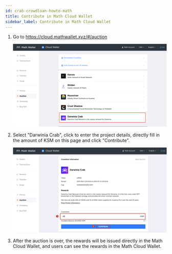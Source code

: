 ```yaml
---
id: crab-crowdloan-howto-math
title: Contribute in Math Cloud Wallet
sidebar_label: Contribute in Math Cloud Wallet
---
```


1. Go to https://cloud.mathwallet.xyz/#/auction

   ![math1](./assets/crowdloan/math1.png)

2. Select "Darwinia Crab", click to enter the project details, directly fill in the amount of KSM on this page and click "Contribute".

   ![math2](./assets/crowdloan/math2.jpg)

3. After the auction is over, the rewards will be issued directly in the Math Cloud Wallet, and users can see the rewards in the Math Cloud Wallet.
